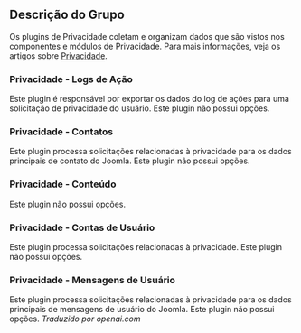 <!-- Filename: Chunk4x:Extensions_Plugin_Manager_Edit_Privacy_Group  / Display title: Grupo de Privacidade -->

## Descrição do Grupo

Os plugins de Privacidade coletam e organizam dados que são vistos nos componentes e módulos de Privacidade. Para mais informações, veja os artigos sobre [Privacidade](jdocmanual?article=user/privacy/privacy-outline).

### Privacidade - Logs de Ação

Este plugin é responsável por exportar os dados do log de ações para uma solicitação de privacidade do usuário. Este plugin não possui opções.

### Privacidade - Contatos

Este plugin processa solicitações relacionadas à privacidade para os dados principais de contato do Joomla. Este plugin não possui opções.

### Privacidade - Conteúdo

Este plugin não possui opções.

### Privacidade - Contas de Usuário

Este plugin processa solicitações relacionadas à privacidade. Este plugin não possui opções.

### Privacidade - Mensagens de Usuário

Este plugin processa solicitações relacionadas à privacidade para os dados principais de mensagens de usuário do Joomla. Este plugin não possui opções.
*Traduzido por openai.com*


